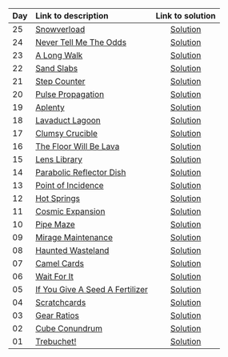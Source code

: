| Day | Link to description | Link to solution
|:---|:---|:---:|
| 25 | [Snowverload](https://adventofcode.com/2023/day/25) | [Solution](https://github.com/versenyi98/advent-of-code-solutions/tree/main/solutions/2023/Day%2025%20-%20Snowverload)|
| 24 | [Never Tell Me The Odds](https://adventofcode.com/2023/day/24) | [Solution](https://github.com/versenyi98/advent-of-code-solutions/tree/main/solutions/2023/Day%2024%20-%20Never%20Tell%20Me%20The%20Odds)|
| 23 | [A Long Walk](https://adventofcode.com/2023/day/23) | [Solution](https://github.com/versenyi98/advent-of-code-solutions/tree/main/solutions/2023/Day%2023%20-%20A%20Long%20Walk)|
| 22 | [Sand Slabs](https://adventofcode.com/2023/day/22) | [Solution](https://github.com/versenyi98/advent-of-code-solutions/tree/main/solutions/2023/Day%2022%20-%20Sand%20Slabs)|
| 21 | [Step Counter](https://adventofcode.com/2023/day/21) | [Solution](https://github.com/versenyi98/advent-of-code-solutions/tree/main/solutions/2023/Day%2021%20-%20Step%20Counter)|
| 20 | [Pulse Propagation](https://adventofcode.com/2023/day/20) | [Solution](https://github.com/versenyi98/advent-of-code-solutions/tree/main/solutions/2023/Day%2020%20-%20Pulse%20Propagation)|
| 19 | [Aplenty](https://adventofcode.com/2023/day/19) | [Solution](https://github.com/versenyi98/advent-of-code-solutions/tree/main/solutions/2023/Day%2019%20-%20Aplenty)|
| 18 | [Lavaduct Lagoon](https://adventofcode.com/2023/day/18) | [Solution](https://github.com/versenyi98/advent-of-code-solutions/tree/main/solutions/2023/Day%2018%20-%20Lavaduct%20Lagoon)|
| 17 | [Clumsy Crucible](https://adventofcode.com/2023/day/17) | [Solution](https://github.com/versenyi98/advent-of-code-solutions/tree/main/solutions/2023/Day%2017%20-%20Clumsy%20Crucible)|
| 16 | [The Floor Will Be Lava](https://adventofcode.com/2023/day/16) | [Solution](https://github.com/versenyi98/advent-of-code-solutions/tree/main/solutions/2023/Day%2016%20-%20The%20Floor%20Will%20Be%20Lava)|
| 15 | [Lens Library](https://adventofcode.com/2023/day/15) | [Solution](https://github.com/versenyi98/advent-of-code-solutions/tree/main/solutions/2023/Day%2015%20-%20Lens%20Library)|
| 14 | [Parabolic Reflector Dish](https://adventofcode.com/2023/day/14) | [Solution](https://github.com/versenyi98/advent-of-code-solutions/tree/main/solutions/2023/Day%2014%20-%20Parabolic%20Reflector%20Dish)|
| 13 | [Point of Incidence](https://adventofcode.com/2023/day/13) | [Solution](https://github.com/versenyi98/advent-of-code-solutions/tree/main/solutions/2023/Day%2013%20-%20Point%20of%20Incidence)|
| 12 | [Hot Springs](https://adventofcode.com/2023/day/12) | [Solution](https://github.com/versenyi98/advent-of-code-solutions/tree/main/solutions/2023/Day%2012%20-%20Hot%20Springs)|
| 11 | [Cosmic Expansion](https://adventofcode.com/2023/day/11) | [Solution](https://github.com/versenyi98/advent-of-code-solutions/tree/main/solutions/2023/Day%2011%20-%20Cosmic%20Expansion)|
| 10 | [Pipe Maze](https://adventofcode.com/2023/day/10) | [Solution](https://github.com/versenyi98/advent-of-code-solutions/tree/main/solutions/2023/Day%2010%20-%20Pipe%20Maze)|
| 09 | [Mirage Maintenance](https://adventofcode.com/2023/day/9) | [Solution](https://github.com/versenyi98/advent-of-code-solutions/tree/main/solutions/2023/Day%2009%20-%20Mirage%20Maintenance)|
| 08 | [Haunted Wasteland](https://adventofcode.com/2023/day/8) | [Solution](https://github.com/versenyi98/advent-of-code-solutions/tree/main/solutions/2023/Day%2008%20-%20Haunted%20Wasteland)|
| 07 | [Camel Cards](https://adventofcode.com/2023/day/7) | [Solution](https://github.com/versenyi98/advent-of-code-solutions/tree/main/solutions/2023/Day%2007%20-%20Camel%20Cards)|
| 06 | [Wait For It](https://adventofcode.com/2023/day/6) | [Solution](https://github.com/versenyi98/advent-of-code-solutions/tree/main/solutions/2023/Day%2006%20-%20Wait%20For%20It)|
| 05 | [If You Give A Seed A Fertilizer](https://adventofcode.com/2023/day/5) | [Solution](https://github.com/versenyi98/advent-of-code-solutions/tree/main/solutions/2023/Day%2005%20-%20If%20You%20Give%20A%20Seed%20A%20Fertilizer)|
| 04 | [Scratchcards](https://adventofcode.com/2023/day/4) | [Solution](https://github.com/versenyi98/advent-of-code-solutions/tree/main/solutions/2023/Day%2004%20-%20Scratchcards)|
| 03 | [Gear Ratios](https://adventofcode.com/2023/day/3) | [Solution](https://github.com/versenyi98/advent-of-code-solutions/tree/main/solutions/2023/Day%2003%20-%20Gear%20Ratios)|
| 02 | [Cube Conundrum](https://adventofcode.com/2023/day/2) | [Solution](https://github.com/versenyi98/advent-of-code-solutions/tree/main/solutions/2023/Day%2002%20-%20Cube%20Conundrum)|
| 01 | [Trebuchet!](https://adventofcode.com/2023/day/1) | [Solution](https://github.com/versenyi98/advent-of-code-solutions/tree/main/solutions/2023/Day%2001%20-%20Trebuchet%21)|
